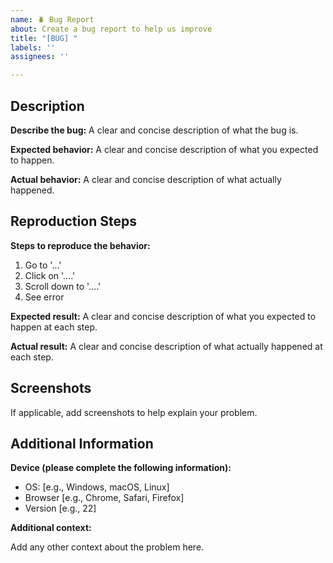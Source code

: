 ```yaml
---
name: 🪲 Bug Report
about: Create a bug report to help us improve
title: "[BUG] "
labels: ''
assignees: ''

---
```



## Description

**Describe the bug:**
A clear and concise description of what the bug is.

**Expected behavior:**
A clear and concise description of what you expected to happen.

**Actual behavior:**
A clear and concise description of what actually happened.

## Reproduction Steps

**Steps to reproduce the behavior:**

1. Go to '...'
2. Click on '....'
3. Scroll down to '....'
4. See error

**Expected result:**
A clear and concise description of what you expected to happen at each step.

**Actual result:**
A clear and concise description of what actually happened at each step.

## Screenshots

If applicable, add screenshots to help explain your problem.

## Additional Information

**Device (please complete the following information):**
- OS: [e.g., Windows, macOS, Linux]
- Browser [e.g., Chrome, Safari, Firefox]
- Version [e.g., 22]

**Additional context:**

Add any other context about the problem here.